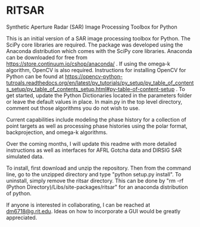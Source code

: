 # RITSAR
Synthetic Aperture Radar (SAR) Image Processing Toolbox for Python

This is an initial version of a SAR image processing toolbox for Python. The SciPy core libraries are required. The package was developed using the Anaconda distribution which comes with the SciPy core libraries.  Anaconda can be downloaded for free from https://store.continuum.io/cshop/anaconda/ . If using the omega-k algorithm, OpenCV is also required. Instructions for installing OpenCV for Python can be found at  https://opencv-python-tutroals.readthedocs.org/en/latest/py_tutorials/py_setup/py_table_of_contents_setup/py_table_of_contents_setup.html#py-table-of-content-setup .  To get started, update the Python Dictionaries located in the parameters folder or leave the default values in place. In main.py in the top level directory, comment out those algorithms you do not wish to use.

Current capabilities include modeling the phase history for a collection of point targets as well as processing phase histories using the polar format, backprojection, and omega-k algorithms.

Over the coming months, I will update this readme with more detailed instructions as well as interfaces for AFRL Gotcha data and DIRSIG SAR simulated data.

To install, first download and unzip the repository.  Then from the command line, go to the unzipped directory and type "python setup.py install".  To uninstall, simply remove the ritsar directory.  This can be done by "rm -rf (Python Directory)/Libs/site-packages/ritsar" for an anaconda distribution of python.

If anyone is interested in collaborating, I can be reached at dm6718@g.rit.edu. Ideas on how to incorporate a GUI would be greatly appreciated.
